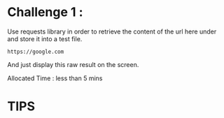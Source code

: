 # Challenge 1 :

Use requests library in order to retrieve the content of the url here under and store it into a test file.

	https://google.com

And just display this raw result on the screen.

Allocated Time : less than 5 mins

# TIPS

